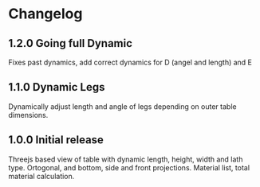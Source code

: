 # Changelog

## 1.2.0 Going full Dynamic

Fixes past dynamics, add correct dynamics for D (angel and length) and E

## 1.1.0 Dynamic Legs

Dynamically adjust length and angle of legs depending on outer table dimensions.

## 1.0.0 Initial release

Threejs based view of table with dynamic length, height, width and lath type.
Ortogonal, and bottom, side and front projections. Material list, total
material calculation.
